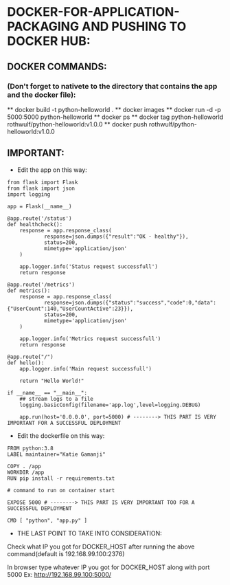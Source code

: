 # DOCKER-FOR-APPLICATION-PACKAGING AND PUSHING TO DOCKER HUB:

## DOCKER COMMANDS:

### (Don't forget to nativete to the directory that contains the app and the docker file):
** docker build -t python-helloworld .
**  docker images
** docker run -d -p 5000:5000 python-helloworld
** docker ps
** docker tag python-helloworld rothwulf/python-helloworld:v1.0.0
** docker push rothwulf/python-helloworld:v1.0.0

## IMPORTANT:

* Edit the app on this way:
```
from flask import Flask
from flask import json
import logging

app = Flask(__name__)

@app.route('/status')
def healthcheck():
    response = app.response_class(
            response=json.dumps({"result":"OK - healthy"}),
            status=200,
            mimetype='application/json'
    )

    app.logger.info('Status request successfull')
    return response

@app.route('/metrics')
def metrics():
    response = app.response_class(
            response=json.dumps({"status":"success","code":0,"data":{"UserCount":140,"UserCountActive":23}}),
            status=200,
            mimetype='application/json'
    )

    app.logger.info('Metrics request successfull')
    return response

@app.route("/")
def hello():
    app.logger.info('Main request successfull')

    return "Hello World!"

if __name__ == "__main__":
    ## stream logs to a file
    logging.basicConfig(filename='app.log',level=logging.DEBUG)
    
    app.run(host='0.0.0.0', port=5000) # --------> THIS PART IS VERY IMPORTANT FOR A SUCCESSFUL DEPLOYMENT
```

* Edit the dockerfile on this way:
```
FROM python:3.8
LABEL maintainer="Katie Gamanji"

COPY . /app
WORKDIR /app
RUN pip install -r requirements.txt

# command to run on container start

EXPOSE 5000 # --------> THIS PART IS VERY IMPORTANT TOO FOR A SUCCESSFUL DEPLOYMENT

CMD [ "python", "app.py" ] 
```

* THE LAST POINT TO TAKE INTO CONSIDERATION:

Check what IP you got for DOCKER_HOST after running the above command(default is 192.168.99.100:2376)

In browser type whatever IP you got for DOCKER_HOST along with port 5000 Ex: http://192.168.99.100:5000/
